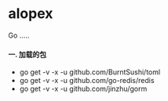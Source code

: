 # alopex
Go .....

#### 一. 加载的包
* go get -v -x -u github.com/BurntSushi/toml
* go get -v -x -u github.com/go-redis/redis
* go get -v -x -u github.com/jinzhu/gorm
